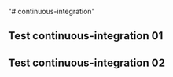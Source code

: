 "# continuous-integration" 

## Test  continuous-integration 01

## Test  continuous-integration 02
